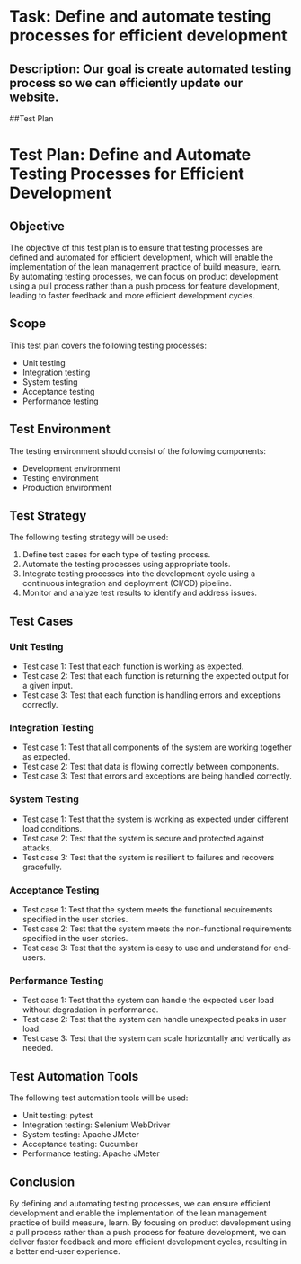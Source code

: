 # Task: Define and automate testing processes for efficient development
## Description: Our goal is create automated testing process so we can efficiently update our website.
##Test Plan
# Test Plan: Define and Automate Testing Processes for Efficient Development

## Objective

The objective of this test plan is to ensure that testing processes are defined and automated for efficient development, which will enable the implementation of the lean management practice of build measure, learn. By automating testing processes, we can focus on product development using a pull process rather than a push process for feature development, leading to faster feedback and more efficient development cycles.

## Scope

This test plan covers the following testing processes:

- Unit testing
- Integration testing
- System testing
- Acceptance testing
- Performance testing

## Test Environment

The testing environment should consist of the following components:

- Development environment
- Testing environment
- Production environment

## Test Strategy

The following testing strategy will be used:

1. Define test cases for each type of testing process.
2. Automate the testing processes using appropriate tools.
3. Integrate testing processes into the development cycle using a continuous integration and deployment (CI/CD) pipeline.
4. Monitor and analyze test results to identify and address issues.

## Test Cases

### Unit Testing

- Test case 1: Test that each function is working as expected.
- Test case 2: Test that each function is returning the expected output for a given input.
- Test case 3: Test that each function is handling errors and exceptions correctly.

### Integration Testing

- Test case 1: Test that all components of the system are working together as expected.
- Test case 2: Test that data is flowing correctly between components.
- Test case 3: Test that errors and exceptions are being handled correctly.

### System Testing

- Test case 1: Test that the system is working as expected under different load conditions.
- Test case 2: Test that the system is secure and protected against attacks.
- Test case 3: Test that the system is resilient to failures and recovers gracefully.

### Acceptance Testing

- Test case 1: Test that the system meets the functional requirements specified in the user stories.
- Test case 2: Test that the system meets the non-functional requirements specified in the user stories.
- Test case 3: Test that the system is easy to use and understand for end-users.

### Performance Testing

- Test case 1: Test that the system can handle the expected user load without degradation in performance.
- Test case 2: Test that the system can handle unexpected peaks in user load.
- Test case 3: Test that the system can scale horizontally and vertically as needed.

## Test Automation Tools

The following test automation tools will be used:

- Unit testing: pytest
- Integration testing: Selenium WebDriver
- System testing: Apache JMeter
- Acceptance testing: Cucumber
- Performance testing: Apache JMeter

## Conclusion

By defining and automating testing processes, we can ensure efficient development and enable the implementation of the lean management practice of build measure, learn. By focusing on product development using a pull process rather than a push process for feature development, we can deliver faster feedback and more efficient development cycles, resulting in a better end-user experience.